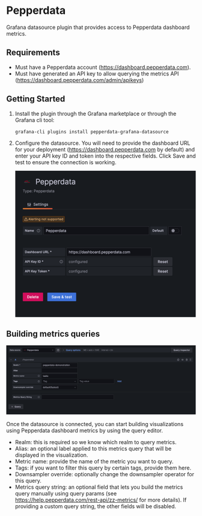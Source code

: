 # Pepperdata

Grafana datasource plugin that provides access to Pepperdata dashboard metrics.

## Requirements

- Must have a Pepperdata account (https://dashboard.pepperdata.com).
- Must have generated an API key to allow querying the metrics API (https://dashboard.pepperdata.com/admin/apikeys)

## Getting Started

1. Install the plugin through the Grafana marketplace or through the Grafana cli tool:

   ```bash
   grafana-cli plugins install pepperdata-grafana-datasource
   ```

2. Configure the datasource. You will need to provide the dashboard URL for your deployment (https://dashboard.pepperdata.com by default) and enter your API key ID and token into the respective fields. Click Save and test to ensure the connection is working.

   ![Pepperdata datasource query editor screenshot](img/pepperdata_datasource_config.png)

## Building metrics queries

![Pepperdata datasource query editor screenshot](img/pepperdata_datasource_query.png)

Once the datasource is connected, you can start building visualizations using Pepperdata dashboard metrics by using the query editor.

- Realm: this is required so we know which realm to query metrics.
- Alias: an optional label applied to this metrics query that will be displayed in the visualization.
- Metric name: provide the name of the metric you want to query.
- Tags: if you want to filter this query by certain tags, provide them here.
- Downsampler override: optionally change the downsampler operator for this query.
- Metrics query string: an optional field that lets you build the metrics query manually using query params (see https://help.pepperdata.com/rest-api/zz-metrics/ for more details). If providing a custom query string, the other fields will be disabled.
